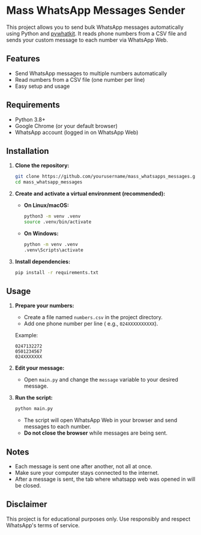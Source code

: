 # Mass WhatsApp Messages Sender

This project allows you to send bulk WhatsApp messages automatically using Python and [pywhatkit](https://github.com/Ankit404butfound/PyWhatKit). It reads phone numbers from a CSV file and sends your custom message to each number via WhatsApp Web.

## Features

- Send WhatsApp messages to multiple numbers automatically
- Read numbers from a CSV file (one number per line)
- Easy setup and usage

## Requirements

- Python 3.8+
- Google Chrome (or your default browser)
- WhatsApp account (logged in on WhatsApp Web)

## Installation

1. **Clone the repository:**

   ```bash
   git clone https://github.com/yourusername/mass_whatsapps_messages.git
   cd mass_whatsapp_messages
   ```

2. **Create and activate a virtual environment (recommended):**

   - **On Linux/macOS:**
     ```bash
     python3 -m venv .venv
     source .venv/bin/activate
     ```
   - **On Windows:**
     ```cmd
     python -m venv .venv
     .venv\Scripts\activate
     ```

3. **Install dependencies:**
   ```bash
   pip install -r requirements.txt
   ```

## Usage

1. **Prepare your numbers:**

   - Create a file named `numbers.csv` in the project directory.
   - Add one phone number per line ( e.g., `024XXXXXXXXXX`).

   Example:

   ```
   0247132272
   0501234567
   024XXXXXXX
   ```

2. **Edit your message:**

   - Open `main.py` and change the `message` variable to your desired message.

3. **Run the script:**

   ```bash
   python main.py
   ```

   - The script will open WhatsApp Web in your browser and send messages to each number.
   - **Do not close the browser** while messages are being sent.

## Notes

- Each message is sent one after another, not all at once.
- Make sure your computer stays connected to the internet.
- After a message is sent, the tab where whatsapp web was opened in will be closed.

## Disclaimer

This project is for educational purposes only. Use responsibly and respect WhatsApp's terms of service.
